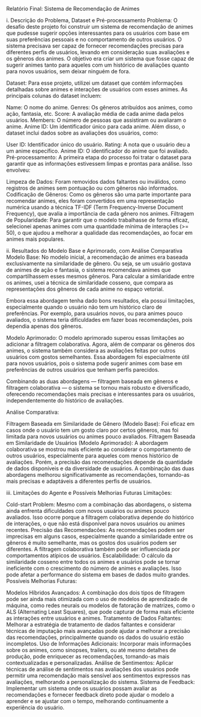 Relatório Final: Sistema de Recomendação de Animes


i. Descrição do Problema, Dataset e Pré-processamento
Problema: O desafio deste projeto foi construir um sistema de recomendação de animes que pudesse sugerir opções interessantes para os usuários com base em suas preferências pessoais e no comportamento de outros usuários. O sistema precisava ser capaz de fornecer recomendações precisas para diferentes perfis de usuários, levando em consideração suas avaliações e os gêneros dos animes. O objetivo era criar um sistema que fosse capaz de sugerir animes tanto para aqueles com um histórico de avaliações quanto para novos usuários, sem deixar ninguém de fora.

Dataset: Para esse projeto, utilizei um dataset que contém informações detalhadas sobre animes e interações de usuários com esses animes. As principais colunas do dataset incluem:

Name: O nome do anime.
Genres: Os gêneros atribuídos aos animes, como ação, fantasia, etc.
Score: A avaliação média de cada anime dada pelos usuários.
Members: O número de pessoas que assistiram ou avaliaram o anime.
Anime ID: Um identificador único para cada anime.
Além disso, o dataset inclui dados sobre as avaliações dos usuários, como:

User ID: Identificador único do usuário.
Rating: A nota que o usuário deu a um anime específico.
Anime ID: O identificador do anime que foi avaliado.
Pré-processamento: A primeira etapa do processo foi tratar o dataset para garantir que as informações estivessem limpas e prontas para análise. Isso envolveu:

Limpeza de Dados: Foram removidos dados faltantes ou inválidos, como registros de animes sem pontuação ou com gêneros não informados.
Codificação de Gêneros: Como os gêneros são uma parte importante para recomendar animes, eles foram convertidos em uma representação numérica usando a técnica TF-IDF (Term Frequency-Inverse Document Frequency), que avalia a importância de cada gênero nos animes.
Filtragem de Popularidade: Para garantir que o modelo trabalhasse de forma eficaz, selecionei apenas animes com uma quantidade mínima de interações (>= 50), o que ajudou a melhorar a qualidade das recomendações, ao focar em animes mais populares.


ii. Resultados do Modelo Base e Aprimorado, com Análise Comparativa
Modelo Base: No modelo inicial, a recomendação de animes era baseada exclusivamente na similaridade de gênero. Ou seja, se um usuário gostava de animes de ação e fantasia, o sistema recomendava animes que compartilhassem esses mesmos gêneros. Para calcular a similaridade entre os animes, usei a técnica de similaridade cosseno, que compara as representações dos gêneros de cada anime no espaço vetorial.

Embora essa abordagem tenha dado bons resultados, ela possui limitações, especialmente quando o usuário não tem um histórico claro de preferências. Por exemplo, para usuários novos, ou para animes pouco avaliados, o sistema teria dificuldades em fazer boas recomendações, pois dependia apenas dos gêneros.

Modelo Aprimorado: O modelo aprimorado superou essas limitações ao adicionar a filtragem colaborativa. Agora, além de comparar os gêneros dos animes, o sistema também considera as avaliações feitas por outros usuários com gostos semelhantes. Essa abordagem foi especialmente útil para novos usuários, pois o sistema pode sugerir animes com base em preferências de outros usuários que tenham perfis parecidos.

Combinando as duas abordagens — filtragem baseada em gêneros e filtragem colaborativa — o sistema se tornou mais robusto e diversificado, oferecendo recomendações mais precisas e interessantes para os usuários, independentemente do histórico de avaliações.

Análise Comparativa:

Filtragem Baseada em Similaridade de Gênero (Modelo Base): Foi eficaz em casos onde o usuário tem um gosto claro por certos gêneros, mas foi limitada para novos usuários ou animes pouco avaliados.
Filtragem Baseada em Similaridade de Usuários (Modelo Aprimorado): A abordagem colaborativa se mostrou mais eficiente ao considerar o comportamento de outros usuários, especialmente para aqueles com menos histórico de avaliações. Porém, a precisão das recomendações depende da quantidade de dados disponíveis e da diversidade de usuários.
A combinação das duas abordagens melhorou significativamente as recomendações, tornando-as mais precisas e adaptáveis a diferentes perfis de usuários.



iii. Limitações do Agente e Possíveis Melhorias Futuras
Limitações:

Cold-start Problem: Mesmo com a combinação das abordagens, o sistema ainda enfrenta dificuldades com novos usuários ou animes pouco avaliados. Isso ocorre porque a filtragem colaborativa depende do histórico de interações, o que não está disponível para novos usuários ou animes recentes.
Precisão das Recomendacões: As recomendações podem ser imprecisas em alguns casos, especialmente quando a similaridade entre os gêneros é muito semelhante, mas os gostos dos usuários podem ser diferentes. A filtragem colaborativa também pode ser influenciada por comportamentos atípicos de usuários.
Escalabilidade: O cálculo da similaridade cosseno entre todos os animes e usuários pode se tornar ineficiente com o crescimento do número de animes e avaliações. Isso pode afetar a performance do sistema em bases de dados muito grandes.
Possíveis Melhorias Futuras:

Modelos Híbridos Avançados: A combinação dos dois tipos de filtragem pode ser ainda mais otimizada com o uso de modelos de aprendizado de máquina, como redes neurais ou modelos de fatoração de matrizes, como o ALS (Alternating Least Squares), que pode capturar de forma mais eficiente as interações entre usuários e animes.
Tratamento de Dados Faltantes: Melhorar a estratégia de tratamento de dados faltantes e considerar técnicas de imputação mais avançadas pode ajudar a melhorar a precisão das recomendações, principalmente quando os dados do usuário estão incompletos.
Uso de Informações Adicionais: Incorporar mais informações sobre os animes, como sinopses, trailers, ou até mesmo detalhes de produção, pode enriquecer as recomendações, tornando-as mais contextualizadas e personalizadas.
Análise de Sentimentos: Aplicar técnicas de análise de sentimentos nas avaliações dos usuários pode permitir uma recomendação mais sensível aos sentimentos expressos nas avaliações, melhorando a personalização do sistema.
Sistema de Feedback: Implementar um sistema onde os usuários possam avaliar as recomendações e fornecer feedback direto pode ajudar o modelo a aprender e se ajustar com o tempo, melhorando continuamente a experiência do usuário.

